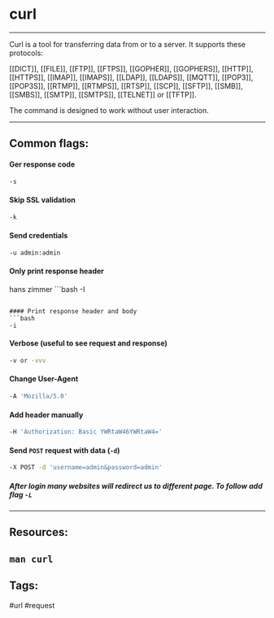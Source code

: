 # curl
---
Curl is a tool for transferring data from or to a server. It supports these protocols: 

[[DICT]], [[FILE]], [[FTP]], [[FTPS]], [[GOPHER]], [[GOPHERS]], [[HTTP]], [[HTTPS]], [[IMAP]], [[IMAPS]], [[LDAP]], [[LDAPS]], [[MQTT]], [[POP3]], [[POP3S]], [[RTMP]], [[RTMPS]], [[RTSP]], [[SCP]], [[SFTP]], [[SMB]], [[SMBS]], [[SMTP]], [[SMTPS]], [[TELNET]] or [[TFTP]]. 

The  command  is  designed  to  work without user interaction.

---
## Common flags:
#### Ger response code
```bash
-s
```

#### Skip SSL validation
```bash
-k
```

#### Send credentials
```bash
-u admin:admin
```

#### Only print response header
 hans zimmer ```bash
-I 
```

#### Print response header and body
```bash
-i
```

#### Verbose (useful to see request and response)
```bash
-v or -vvv
```

#### Change User-Agent
```bash
-A 'Mozilla/5.0'
```

#### Add header manually
```bash
-H 'Authorization: Basic YWRtaW46YWRtaW4='
```

#### Send `POST` request with data (`-d`)
```bash
-X POST -d 'username=admin&password=admin'
```
##### After login many websites will redirect us to different page. To follow add flag  `-L` 


---
## Resources:
`man curl`
---
## Tags:
#url #request 